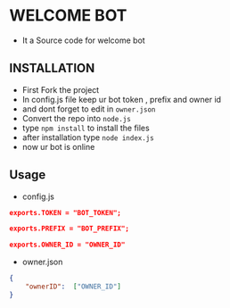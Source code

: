 # WELCOME BOT

-  It a Source code for welcome bot 

##  INSTALLATION

-   First Fork the project 
-   In config.js file keep ur bot token , prefix and owner id 
-   and dont forget to edit in `owner.json`
-   Convert the repo into `node.js`
-   type `npm install` to install the files
-   after installation type `node index.js`
-   now ur bot is online 

## Usage 
- config.js

```json
exports.TOKEN = "BOT_TOKEN";

exports.PREFIX = "BOT_PREFIX";

exports.OWNER_ID = "OWNER_ID"
```
-  owner.json

```json
{
    "ownerID":  ["OWNER_ID"]
}

 
